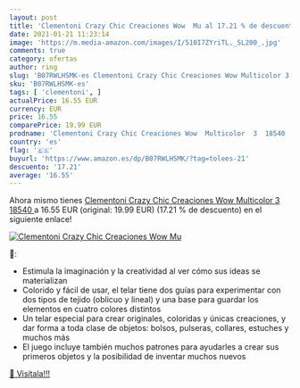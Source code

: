 ```yaml
---
layout: post
title: 'Clementoni Crazy Chic Creaciones Wow  Mu al 17.21 % de descuento'
date: 2021-01-21 11:23:14
image: 'https://m.media-amazon.com/images/I/510I7ZYriTL._SL200_.jpg'
comments: true
category: ofertas
author: ring
slug: 'B07RWLHSMK-es Clementoni Crazy Chic Creaciones Wow Multicolor 3 18540'
sku: 'B07RWLHSMK-es'
tags: [ 'clementoni', ]
actualPrice: 16.55 EUR
currency: EUR
price: 16.55
comparePrice: 19.99 EUR
prodname: 'Clementoni Crazy Chic Creaciones Wow  Multicolor  3  18540 '
country: 'es'
flag: '🇪🇸'
buyurl: 'https://www.amazon.es/dp/B07RWLHSMK/?tag=tolees-21'
descuento: '17.21'
average: '16.55'
---
```


Ahora mismo tienes [Clementoni Crazy Chic Creaciones Wow  Multicolor  3  18540 ](https://www.amazon.es/dp/B07RWLHSMK/?tag=tolees-21) a 16.55 EUR (original: 19.99 EUR) (17.21 %  de descuento) en el siguiente enlace!

[![Clementoni Crazy Chic Creaciones Wow  Mu](https://m.media-amazon.com/images/I/510I7ZYriTL._SL200_.jpg)](https://www.amazon.es/dp/B07RWLHSMK/?tag=tolees-21)

🔎:

- Estimula la imaginación y la creatividad al ver cómo sus ideas se materializan
- Colorido y fácil de usar, el telar tiene dos guías para experimentar con dos tipos de tejido (oblicuo y lineal) y una base para guardar los elementos en cuatro colores distintos
- Un telar especial para crear originales, coloridas y únicas creaciones, y dar forma a toda clase de objetos: bolsos, pulseras, collares, estuches y muchos más
- El juego incluye también muchos patrones para ayudarles a crear sus primeros objetos y la posibilidad de inventar muchos nuevos

[🛒 Visítala!!!](https://www.amazon.es/dp/B07RWLHSMK/?tag=tolees-21)
